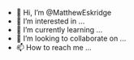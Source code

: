 - 👋 Hi, I’m @MatthewEskridge
- 👀 I’m interested in ...
- 🌱 I’m currently learning ...
- 💞️ I’m looking to collaborate on ...
- 📫 How to reach me ...

<!---
MatthewEskridge/MatthewEskridge is a ✨ special ✨ repository because its `README.md` (this file) appears on your GitHub profile.
You can click the Preview link to take a look at your changes.
--->
